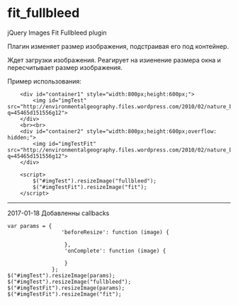# fit_fullbleed
jQuery Images Fit Fullbleed plugin

Плагин изменяет размер изображения, подстраивая его под контейнер.

Ждет загрузки изображения.
Реагирует на изиенение размера окна и пересчитывает размер изображения.


Пример использования:

        <div id="container1" style="width:800px;height:600px;">
            <img id="imgTest" src="http://environmentalgeography.files.wordpress.com/2010/02/nature_by_abhishekultimatum.jpg?q=45465d151556g12">
        </div>
        <br><br>
        <div id="container2" style="width:800px;height:600px;overflow: hidden;">
            <img id="imgTestFit" src="http://environmentalgeography.files.wordpress.com/2010/02/nature_by_abhishekultimatum.jpg?q=45465d151556g12">
        </div>
            
        <script>
            $("#imgTest").resizeImage("fullbleed");
            $("#imgTestFit").resizeImage("fit");
        </script>

------------------------------------------------------------
2017-01-18 
Добавленны callbacks


	var params = {
                     'beforeResize': function (image) {
   
                      },
                      'onComplete': function (image) {
   
                      }
                  };
    $("#imgTest").resizeImage(params); 
	$("#imgTest").resizeImage("fullbleed");
    $("#imgTestFit").resizeImage(params);
    $("#imgTestFit").resizeImage("fit");     


